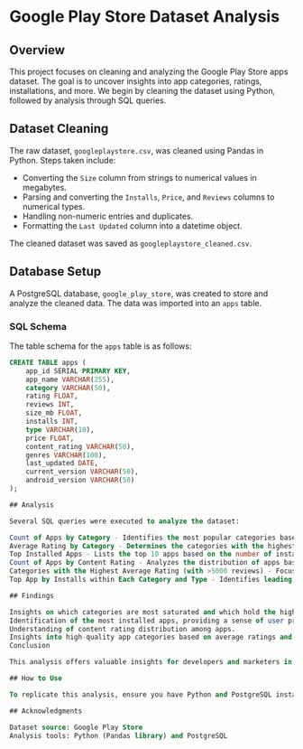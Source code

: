 # Google Play Store Dataset Analysis

## Overview
This project focuses on cleaning and analyzing the Google Play Store apps dataset. The goal is to uncover insights into app categories, ratings, installations, and more. We begin by cleaning the dataset using Python, followed by analysis through SQL queries.

## Dataset Cleaning
The raw dataset, `googleplaystore.csv`, was cleaned using Pandas in Python. Steps taken include:

- Converting the `Size` column from strings to numerical values in megabytes.
- Parsing and converting the `Installs`, `Price`, and `Reviews` columns to numerical types.
- Handling non-numeric entries and duplicates.
- Formatting the `Last Updated` column into a datetime object.

The cleaned dataset was saved as `googleplaystore_cleaned.csv`.

## Database Setup
A PostgreSQL database, `google_play_store`, was created to store and analyze the cleaned data. The data was imported into an `apps` table.

### SQL Schema
The table schema for the `apps` table is as follows:

```sql
CREATE TABLE apps (
    app_id SERIAL PRIMARY KEY,
    app_name VARCHAR(255),
    category VARCHAR(50),
    rating FLOAT,
    reviews INT,
    size_mb FLOAT,
    installs INT,
    type VARCHAR(10),
    price FLOAT,
    content_rating VARCHAR(50),
    genres VARCHAR(100),
    last_updated DATE,
    current_version VARCHAR(50),
    android_version VARCHAR(50)
);

## Analysis

Several SQL queries were executed to analyze the dataset:

Count of Apps by Category - Identifies the most popular categories based on the number of apps.
Average Rating by Category - Determines the categories with the highest average ratings.
Top Installed Apps - Lists the top 10 apps based on the number of installs.
Count of Apps by Content Rating - Analyzes the distribution of apps based on their content rating.
Categories with the Highest Average Rating (with >5000 reviews) - Focuses on high-quality categories with a significant number of reviews.
Top App by Installs within Each Category and Type - Identifies leading apps in each category and type based on installs.

## Findings

Insights on which categories are most saturated and which hold the highest user ratings.
Identification of the most installed apps, providing a sense of user preference.
Understanding of content rating distribution among apps.
Insights into high-quality app categories based on average ratings and reviews.
Conclusion

This analysis offers valuable insights for developers and marketers in the mobile app industry, indicating potential areas for growth and user interest.

## How to Use

To replicate this analysis, ensure you have Python and PostgreSQL installed. Follow the steps outlined in the Dataset Cleaning and Database Setup sections.

## Acknowledgments

Dataset source: Google Play Store
Analysis tools: Python (Pandas library) and PostgreSQL

